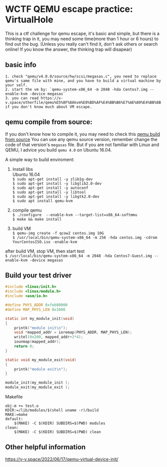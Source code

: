# WCTF QEMU escape practice: VirtualHole
This is a ctf challenge for qemu escape, it's basic and simple, but there is a thinking trap in it, you may need some time(more than 1 hour or 6 hours) to find out the bug. (Unless you really can't find it, don't ask others or search online! If you know the answer, the thinking trap will disapear)

## basic info
	1. check "qemu/v4.0.0/source/hw/scsi/megasas.c", you need to replace qemu's same file with mine, and you have to build a virtual machine by your self.
	2. start the vm by: `qemu-system-x86_64 -m 2048 -hda Centos7.img --enable-kvm -device megasas`
	3. you can read https://v-v.space/otherfile/qemu%E5%8F%8Akvm%E8%BD%AF%E4%BB%B6%E7%AE%80%E4%BB%8B.pdf if you don't know much about VM escape.


## qemu compile from source:
If you don't know how to compile it, you may need to check this [qemu build from source](https://v-v.space/2022/06/17/qemu-build/)
You can use any qemu source version, remember change the code of that version's `megasas` file.
But if you are not familiar with Linux and QEMU, I advice you build `qemu 4.0` on Ubuntu 16.04.

A simple way to build enviroment:
1. Install libs</br>
	Ubuntu 16.04</br>
	`$ sudo apt-get install -y zlib1g-dev`</br>
	`$ sudo apt-get install -y libglib2.0-dev`</br>
	`$ sudo apt-get install -y autoconf`</br>
	`$ sudo apt-get install -y libtool`</br>
	`$ sudo apt-get install -y libgtk2.0-dev`</br> 
	`$ sudo apt install qemu-kvm`</br>
	
2. compile qemu </br>
	`$ ./configure  --enable-kvm --target-list=x86_64-softmmu`</br>
	`$ make && make install`</br>

3. build VM </br>
	`$ qemu-img create -f qcow2 centos.img 10G`</br>
	`$ /usr/local/bin/qemu-system-x86_64 -m 256 -hda centos.img -cdrom YourCentosISO.iso -enable-kvm`

after build VM, stop VM, then start test</br>
	`$ /usr/local/bin/qemu-system-x86_64 -m 2048 -hda Centos7-Guest.img --enable-kvm -device megasas`
	
## Build your test driver
```c
#include <linux/init.h>
#include <linux/module.h>
#include <asm/io.h>

#define PHYS_ADDR 0xfeb80000
#define MAP_PHYS_LEN 0x1000

static int my_module_init(void)
{
    printk("module init\n");
    void *mapped_addr = ioremap(PHYS_ADDR, MAP_PHYS_LEN);
    writel(0x200, mapped_addr+1*4);
    iounmap(mapped_addr);
    return 0;
}

static void my_module_exit(void)
{
    printk("module exit\n");
}

module_init(my_module_init );
module_exit(my_module_exit );
```

Makefile
```
obj-m += test.o
KDIR:=/lib/modules/$(shell uname -r)/build
MAKE:=make  
default:  
	$(MAKE) -C $(KDIR) SUBDIRS=$(PWD) modules  
clean:  
	$(MAKE) -C $(KDIR) SUBDIRS=$(PWD) clean 
```

## Other helpful information
https://v-v.space/2022/06/17/qemu-virtual-device-init/
